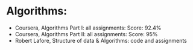 # Algorithms:
* Coursera, Algorithms Part I: all assignments:     Score: 92.4%
* Coursera, Algorithms Part II: all assignments:    Score: 95%
* Robert Lafore, Structure of data & Algorithms:  code and assignments

